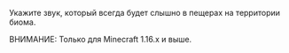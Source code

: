 Укажите звук, который всегда будет слышно в пещерах на территории биома.

ВНИМАНИЕ: Только для Minecraft 1.16.x и выше.